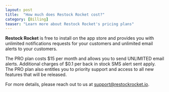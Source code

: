 ```yaml
---
layout: post
title:  "How much does Restock Rocket cost?"
category: [Billing]
teaser: "Learn more about Restock Rocket's pricing plans"
---
```

**Restock Rocket** is free to install on the app store and provides you with unlimited notifications requests for your customers and unlimited email alerts to your customers.

The PRO plan costs $15 per month and allows you to send UNLIMITED email alerts. Additional charges of $0.1 per back in stock SMS alert sent apply. The PRO plan also entitles you to priority support and access to all new features that will be released.

For more details, please reach out to us at <a href="mailto:support@restockrocket.io">support@restockrocket.io</a>.
